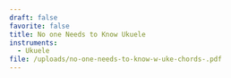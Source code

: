 ```yaml
---
draft: false
favorite: false
title: No one Needs to Know Ukuele
instruments:
  - Ukuele
file: /uploads/no-one-needs-to-know-w-uke-chords-.pdf
---
```

